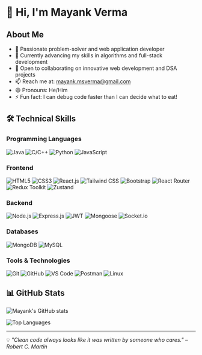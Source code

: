 # 👋 Hi, I'm Mayank Verma

## About Me
- 🧠 Passionate problem-solver and web application developer
- 🌱 Currently advancing my skills in algorithms and full-stack development
- 💞️ Open to collaborating on innovative web development and DSA projects
- 📫 Reach me at: mayank.msverma@gmail.com
- 😄 Pronouns: He/Him
- ⚡ Fun fact: I can debug code faster than I can decide what to eat!

## 🛠️ Technical Skills

### Programming Languages
![Java](https://img.shields.io/badge/-Java-007396?style=flat-square&logo=java&logoColor=white)
![C/C++](https://img.shields.io/badge/-C/C++-00599C?style=flat-square&logo=c%2B%2B&logoColor=white)
![Python](https://img.shields.io/badge/-Python-3776AB?style=flat-square&logo=python&logoColor=white)
![JavaScript](https://img.shields.io/badge/-JavaScript-F7DF1E?style=flat-square&logo=javascript&logoColor=black)

### Frontend
![HTML5](https://img.shields.io/badge/-HTML5-E34F26?style=flat-square&logo=html5&logoColor=white)
![CSS3](https://img.shields.io/badge/-CSS3-1572B6?style=flat-square&logo=css3&logoColor=white)
![React.js](https://img.shields.io/badge/-React.js-61DAFB?style=flat-square&logo=react&logoColor=black)
![Tailwind CSS](https://img.shields.io/badge/-Tailwind_CSS-38B2AC?style=flat-square&logo=tailwind-css&logoColor=white)
![Bootstrap](https://img.shields.io/badge/-Bootstrap-7952B3?style=flat-square&logo=bootstrap&logoColor=white)
![React Router](https://img.shields.io/badge/-React_Router-CA4245?style=flat-square&logo=react-router&logoColor=white)
![Redux Toolkit](https://img.shields.io/badge/-Redux_Toolkit-764ABC?style=flat-square&logo=redux&logoColor=white)
![Zustand](https://img.shields.io/badge/-Zustand-FF4154?style=flat-square&logoColor=white)

### Backend
![Node.js](https://img.shields.io/badge/-Node.js-339933?style=flat-square&logo=node.js&logoColor=white)
![Express.js](https://img.shields.io/badge/-Express.js-000000?style=flat-square&logo=express&logoColor=white)
![JWT](https://img.shields.io/badge/-JWT-000000?style=flat-square&logo=json-web-tokens&logoColor=white)
![Mongoose](https://img.shields.io/badge/-Mongoose-880000?style=flat-square&logo=mongodb&logoColor=white)
![Socket.io](https://img.shields.io/badge/-Socket.io-010101?style=flat-square&logo=socket.io&logoColor=white)

### Databases
![MongoDB](https://img.shields.io/badge/-MongoDB-47A248?style=flat-square&logo=mongodb&logoColor=white)
![MySQL](https://img.shields.io/badge/-MySQL-4479A1?style=flat-square&logo=mysql&logoColor=white)

### Tools & Technologies
![Git](https://img.shields.io/badge/-Git-F05032?style=flat-square&logo=git&logoColor=white)
![GitHub](https://img.shields.io/badge/-GitHub-181717?style=flat-square&logo=github&logoColor=white)
![VS Code](https://img.shields.io/badge/-VS_Code-007ACC?style=flat-square&logo=visual-studio-code&logoColor=white)
![Postman](https://img.shields.io/badge/-Postman-FF6C37?style=flat-square&logo=postman&logoColor=white)
![Linux](https://img.shields.io/badge/-Linux-FCC624?style=flat-square&logo=linux&logoColor=black)

## 📊 GitHub Stats

![Mayank's GitHub stats](https://github-readme-stats.vercel.app/api?username=MayankV004&show_icons=true&theme=dracula)

![Top Languages](https://github-readme-stats.vercel.app/api/top-langs/?username=MayankV004&layout=compact&theme=dracula)

---

💡 *"Clean code always looks like it was written by someone who cares." – Robert C. Martin*

<!---
MayankV004/MayankV004 is a ✨ special ✨ repository because its `README.md` (this file) appears on your GitHub profile.
You can click the Preview link to take a look at your changes.
--->
